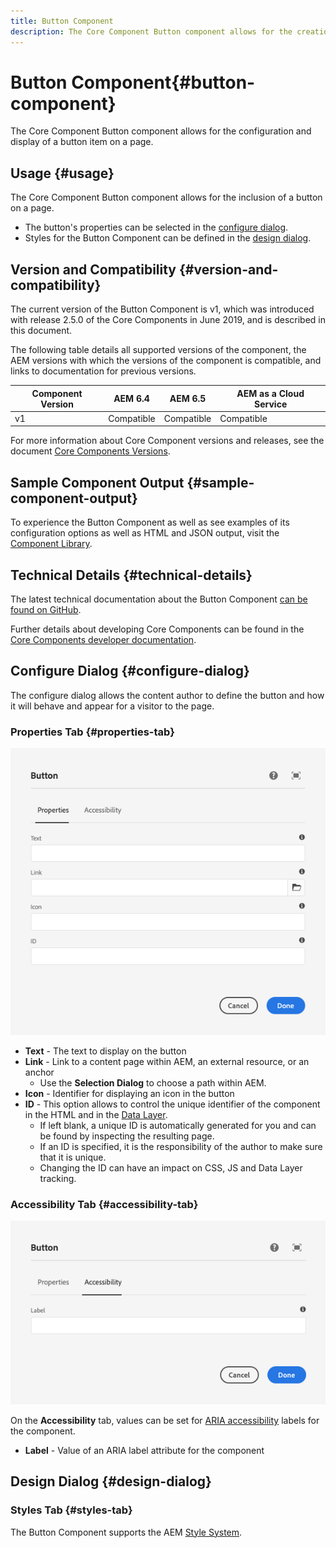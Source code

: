 ```yaml
---
title: Button Component
description: The Core Component Button component allows for the creation and display of a button.
---
```


# Button Component{#button-component}

The Core Component Button component allows for the configuration and display of a button item on a page.

## Usage {#usage}

The Core Component Button component allows for the inclusion of a button on a page.

* The button's properties can be selected in the [configure dialog](#configure-dialog).
* Styles for the Button Component can be defined in the [design dialog](#design-dialog).

## Version and Compatibility {#version-and-compatibility}

The current version of the Button Component is v1, which was introduced with release 2.5.0 of the Core Components in June 2019, and is described in this document.

The following table details all supported versions of the component, the AEM versions with which the versions of the component is compatible, and links to documentation for previous versions.

|Component Version|AEM 6.4|AEM 6.5|AEM as a Cloud Service|
|--- |--- |---|---|
|v1|Compatible|Compatible|Compatible|

For more information about Core Component versions and releases, see the document [Core Components Versions](/help/versions.md).

## Sample Component Output {#sample-component-output}

To experience the Button Component as well as see examples of its configuration options as well as HTML and JSON output, visit the [Component Library](https://adobe.com/go/aem_cmp_library_button).

## Technical Details {#technical-details}

The latest technical documentation about the Button Component [can be found on GitHub](https://adobe.com/go/aem_cmp_tech_button_v1).

Further details about developing Core Components can be found in the [Core Components developer documentation](/help/developing/overview.md).

## Configure Dialog {#configure-dialog}

The configure dialog allows the content author to define the button and how it will behave and appear for a visitor to the page.

### Properties Tab {#properties-tab}

![Properties tab of the edit dialog of Button Component](/help/assets/button-edit-properties.png)

* **Text** - The text to display on the button
* **Link** - Link to a content page within AEM, an external resource, or an anchor
  * Use the **Selection Dialog** to choose a path within AEM.
* **Icon** - Identifier for displaying an icon in the button
* **ID** - This option allows to control the unique identifier of the component in the HTML and in the [Data Layer](/help/developing/data-layer/overview.md).
  * If left blank, a unique ID is automatically generated for you and can be found by inspecting the resulting page.
  * If an ID is specified, it is the responsibility of the author to make sure that it is unique.
  * Changing the ID can have an impact on CSS, JS and Data Layer tracking.

### Accessibility Tab {#accessibility-tab}

![Accessibility tab of the edit dialog of Button Component](/help/assets/button-edit-accessibility.png)

On the **Accessibility** tab, values can be set for [ARIA accessibility](https://www.w3.org/WAI/standards-guidelines/aria/) labels for the component.

* **Label** - Value of an ARIA label attribute for the component

## Design Dialog {#design-dialog}

### Styles Tab {#styles-tab}

The Button Component supports the AEM [Style System](/help/get-started/authoring.md#component-styling).
